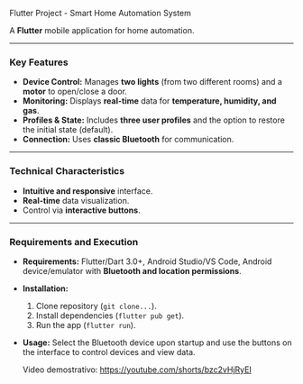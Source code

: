 Flutter Project - Smart Home Automation System

A **Flutter** mobile application for home automation.

---

### Key Features
* **Device Control:** Manages **two lights** (from two different rooms) and a **motor** to open/close a door.
* **Monitoring:** Displays **real-time** data for **temperature, humidity, and gas**.
* **Profiles & State:** Includes **three user profiles** and the option to restore the initial state (default).
* **Connection:** Uses **classic Bluetooth** for communication.

---

### Technical Characteristics
* **Intuitive and responsive** interface.
* **Real-time** data visualization.
* Control via **interactive buttons**.

---

### Requirements and Execution
* **Requirements:** Flutter/Dart 3.0+, Android Studio/VS Code, Android device/emulator with **Bluetooth and location permissions**.
* **Installation:**
    1.  Clone repository (`git clone...`).
    2.  Install dependencies (`flutter pub get`).
    3.  Run the app (`flutter run`).

* **Usage:** Select the Bluetooth device upon startup and use the buttons on the interface to control devices and view data.

  Video demostrativo: https://youtube.com/shorts/bzc2vHjRyEI


